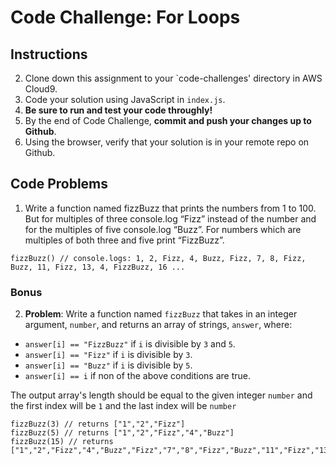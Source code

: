 # Code Challenge: For Loops

## Instructions

2. Clone down this assignment to your `code-challenges' directory in AWS Cloud9.  
3. Code your solution using JavaScript in `index.js`. 
4. **Be sure to run and test your code throughly!**
5. By the end of Code Challenge, **commit and push your changes up to Github**.
6. Using the browser, verify that your solution is in your remote repo on Github.

## Code Problems

1. Write a function named fizzBuzz that prints the numbers from 1 to 100. But for multiples of three console.log “Fizz” instead of the number and for the multiples of five console.log “Buzz”. For numbers which are multiples of both three and five print “FizzBuzz”.
```
fizzBuzz() // console.logs: 1, 2, Fizz, 4, Buzz, Fizz, 7, 8, Fizz, Buzz, 11, Fizz, 13, 4, FizzBuzz, 16 ...
```


### Bonus 
2. **Problem**: Write a function named `fizzBuzz` that takes in an integer argument, `number`, and returns an array of strings, `answer`, where:

- `answer[i] == "FizzBuzz"` if `i` is divisible by `3` and `5`.
- `answer[i] == "Fizz"` if `i` is divisible by `3`.
- `answer[i] == "Buzz"` if `i` is divisible by `5`.
- `answer[i] == i` if non of the above conditions are true.

The output array's length should be equal to the given integer `number` and the first index will be `1` and the last index will be `number`

```
fizzBuzz(3) // returns ["1","2","Fizz"]
fizzBuzz(5) // returns ["1","2","Fizz","4","Buzz"]
fizzBuzz(15) // returns ["1","2","Fizz","4","Buzz","Fizz","7","8","Fizz","Buzz","11","Fizz","13","14","FizzBuzz"]
```
